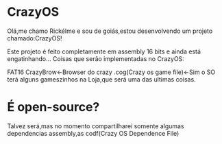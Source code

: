 # CrazyOS
Olá,me chamo Rickélme e sou de goiás,estou desenvolvendo um projeto chamado:CrazyOS!

Este projeto é feito completamente em assembly 16 bits e ainda está engatinhando...
Coisas que serão implementadas no CrazyOS:

FAT16
CrazyBrow<-Browser do crazy
.cog(Crazy os game file)<-Sim o SO terá alguns gameszinhos na
Loja,que será uma das ultimas coisas.

# É open-source?

Talvez será,mas no momento compartilharei somente algumas dependencias assembly,as codf(Crazy OS Dependence File)
